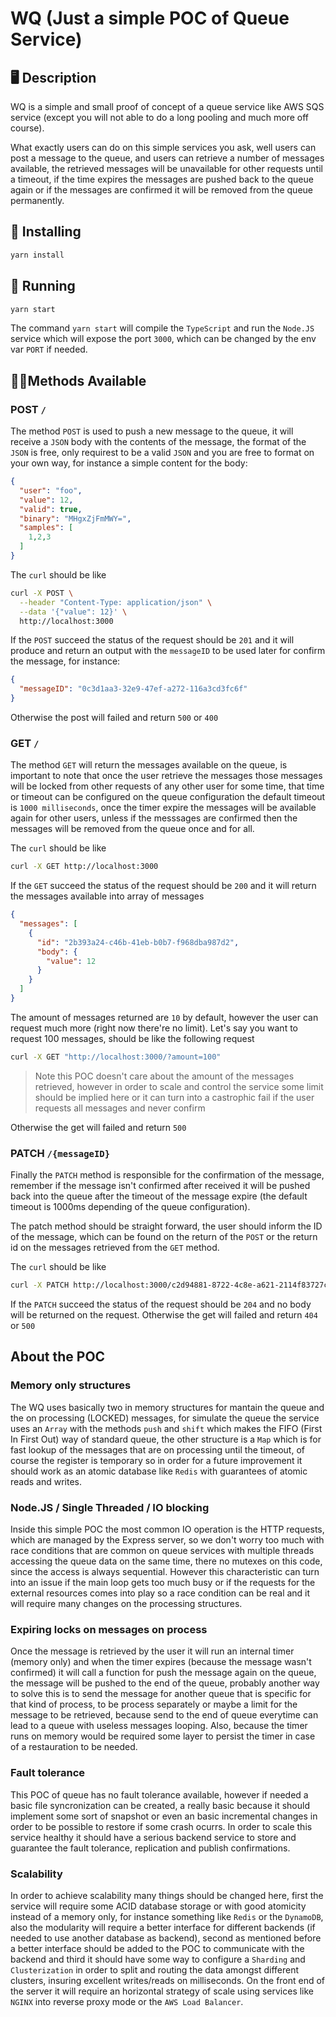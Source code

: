 # WQ (Just a simple POC of Queue Service) 

## 🖥 Description

WQ is a simple and small proof of concept of a queue service like AWS SQS service (except you will not able to do a long pooling and much more off course).

What exactly users can do on this simple services you ask, well users can post a message to the queue, and users can retrieve a number of messages available, the retrieved messages will be unavailable for other requests until a timeout, if the time expires the messages are pushed back to the queue again or if the messages are confirmed it will be removed from the queue permanently.

## 🚢 Installing

```bash
yarn install
```

## 🚀 Running

```bash
yarn start
```

The command `yarn start` will compile the `TypeScript` and run the `Node.JS` service which will expose the port `3000`, which can be changed by the env var `PORT` if needed.

## 🙋‍♂️Methods Available

### POST `/`

The method `POST` is used to push a new message to the queue, it will receive a `JSON` body with the contents of the message, the format of the `JSON` is free, only requirest to be a valid `JSON` and you are free to format on your own way, for instance a simple content for the body:

```json
{
  "user": "foo",
  "value": 12,
  "valid": true,
  "binary": "MHgxZjFmMWY=",
  "samples": [
    1,2,3
  ]
}
```

The `curl` should be like

```bash
curl -X POST \
  --header "Content-Type: application/json" \
  --data '{"value": 12}' \
  http://localhost:3000
```

If the `POST` succeed the status of the request should be `201` and it will produce and return an output with the `messageID` to be used later for confirm the message, for instance:

```json
{
  "messageID": "0c3d1aa3-32e9-47ef-a272-116a3cd3fc6f"
}
```

Otherwise the post will failed and return `500` or `400`

### GET `/`

The method `GET` will return the messages available on the queue, is important to note that once the user retrieve the messages those messages will be locked from other requests of any other user for some time, that time or timeout can be configured on the queue configuration the default timeout is `1000 milliseconds`, once the timer expire the messages will be available again for other users, unless if the messsages are confirmed then the messages will be removed from the queue once and for all.

The `curl` should be like

```bash
curl -X GET http://localhost:3000
```

If the `GET` succeed the status of the request should be `200` and it will return the messages available into array of messages

```json
{
  "messages": [
    {
      "id": "2b393a24-c46b-41eb-b0b7-f968dba987d2",
      "body": {
        "value": 12
      }
    }
  ]
}
```

The amount of messages returned are `10` by default, however the user can request much more (right now there're no limit). Let's say you want to request 100 messages, should be like the following request

```bash
curl -X GET "http://localhost:3000/?amount=100"
```

> Note this POC doesn't care about the amount of the messages retrieved, however in order to scale and control the service some limit should be implied here or it can turn into a castrophic fail if the user requests all messages and never confirm

Otherwise the get will failed and return `500`

### PATCH `/{messageID}`

Finally the `PATCH` method is responsible for the confirmation of the message, remember if the message isn't confirmed after received it will be pushed back into the queue after the timeout of the message expire (the default timeout is 1000ms depending of the queue configuration).

The patch method should be straight forward, the user should inform the ID of the message, which can be found on the return of the `POST` or the return id on the messages retrieved from the `GET` method.

The `curl` should be like

```bash
curl -X PATCH http://localhost:3000/c2d94881-8722-4c8e-a621-2114f83727c6
```


If the `PATCH` succeed the status of the request should be `204` and no body will be returned on the request. Otherwise the get will failed and return `404` or `500`

## About the POC

### Memory only structures

The WQ uses basically two in memory structures for mantain the queue and the on processing (LOCKED) messages, for simulate the queue the service uses an `Array` with the methods `push` and `shift` which makes the FIFO (First In First Out) way of standard queue, the other structure is a `Map` which is for fast lookup of the messages that are on processing until the timeout, of course the register is temporary so in order for a future improvement it should work as an atomic database like `Redis` with guarantees of atomic reads and writes.

### Node.JS / Single Threaded / IO blocking

Inside this simple POC the most common IO operation is the HTTP requests, which are managed by the Express server, so we don't worry too much with race conditions that are common on queue services with multiple threads accessing the queue data on the same time, there no mutexes on this code, since the access is always sequential. However this characteristic can turn into an issue if the main loop gets too much busy or if the requests for the external resources comes into play so a race condition can be real and it will require many changes on the processing structures.

### Expiring locks on messages on process

Once the message is retrieved by the user it will run an internal timer (memory only) and when the timer expires (because the message wasn't confirmed) it will call a function for push the message again on the queue, the message will be pushed to the end of the queue, probably another way to solve this is to send the message for another queue that is specific for that kind of process, to be process separately or maybe a limit for the message to be retrieved, because send to the end of queue everytime can lead to a queue with useless messages looping. Also, because the timer runs on memory would be required some layer to persist the timer in case of a restauration to be needed.

### Fault tolerance

This POC of queue has no fault tolerance available, however if needed a basic file syncronization can be created, a really basic because it should implement some sort of snapshot or even an basic incremental changes in order to be possible to restore if some crash ocurrs. In order to scale this service healthy it should have a serious backend service to store and guarantee the fault tolerance, replication and publish confirmations.

### Scalability

In order to achieve scalability many things should be changed here, first the service will require some ACID database storage or with good atomicity instead of a memory only, for instance something like `Redis` or the `DynamoDB`, also the modularity will require a better interface for different backends (if needed to use another database as backend), second as mentioned before a better interface should be added to the POC to communicate with the backend and third it should have some way to configure a `Sharding` and `Clusterization` in order to split and routing the data amongst different clusters, insuring excellent writes/reads on milliseconds. On the front end of the server it will require an horizontal strategy of scale using services like `NGINX` into reverse proxy mode or the `AWS Load Balancer`.

